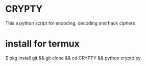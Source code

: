 # CRYPTY
This a python script for encoding, decoding and hack ciphers
# install for termux
$ pkg install git && git clone && cd CRYPTY && python crypto.py

